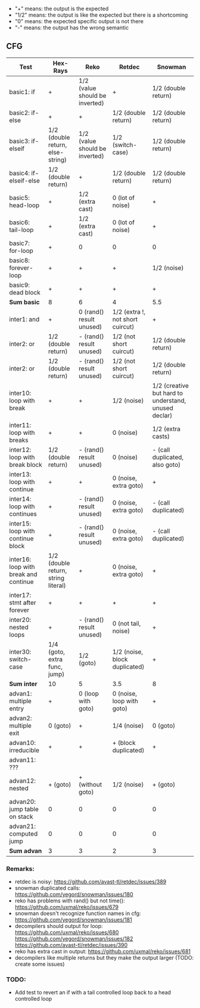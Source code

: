 * "+" means: the output is the expected
* "1/2" means: the output is like the expected but there is a shortcoming
* "0" means: the expected specific output is not there
* "-" means: the output has the wrong semantic

## CFG

| Test             | Hex-Rays  | Reko | Retdec | Snowman |
| -------------    | -----     | -----| -----  | -----   |
| basic1: if       | +         | 1/2 (value should be inverted) | +      | 1/2 (double return) |
| basic2: if-else  | +         | +    | 1/2 (double return)     | 1/2 (double return)    |
| basic3: if-elseif  | 1/2 (double return, else-string)         | 1/2 (value should be inverted) | 1/2 (switch-case)  | 1/2 (double return)  |
| basic4: if-elseif-else  | 1/2 (double return)        | +  | 1/2 (double return)      | 1/2 (double return)    |
| basic5: head-loop  | +       | 1/2 (extra cast)      | 0 (lot of noise)    | + | 
| basic6: tail-loop  | +       | 1/2 (extra cast)      | 0 (lot of noise)    | + | 
| basic7: for-loop  | +       | 0   | 0     | 0 | 
| basic8: forever-loop  | +       | +   | +     | 1/2 (noise) | 
| basic9: dead block  | +       | +   | +     | + | 
| **Sum basic** | 8  | 6  | 4 | 5.5 |
| inter1: and  | +         | 0 (rand() result unused)  | 1/2 (extra !, not short cuircut)      | +    |
| inter2: or  | 1/2 (double return)         | - (rand() result unused)  | 1/2 (not short cuircut)      | 1/2 (double return)   |
| inter2: or  | 1/2 (double return)         | - (rand() result unused)  | 1/2 (not short cuircut)      | 1/2 (double return)   |
| inter10: loop with break  | +       | + | 1/2 (noise)      | 1/2 (creative but hard to understand, unused declar)   |
| inter11: loop with breaks  | +       | + | 0 (noise)      | 1/2 (extra casts)   |
| inter12: loop with break block  | 1/2 (double return)       | - (rand() result unused) | 0 (noise)      | - (call duplicated, also goto)   |
| inter13: loop with continue  | +   | +  | 0 (noise, extra goto)      | + |
| inter14: loop with continues  | +   | - (rand() result unused)  | 0 (noise, extra goto)      | - (call duplicated) |
| inter15: loop with continue block  | +   | - (rand() result unused)  | 0 (noise, extra goto)      | - (call duplicated) |
| inter16: loop with break and continue  | 1/2 (double return, string literal)  | +  | 0 (noise, extra goto)      | + |
| inter17: stmt after forever  | +  | +  | + | + |
| inter20: nested loops | +  | - (rand() result unused)  | 0 (not tail, noise) | + |
| inter30: switch-case |  1/4 (goto, extra func, jump) | 1/2 (goto)  | 1/2 (noise, block duplicated) | + |
| **Sum inter** | 10  | 5  | 3.5 | 8 |
| advan1: multiple entry | + | 0 (loop with goto)  | 0 (noise, loop with goto) | + |
| advan2: multiple exit |  0 (goto) | +  | 1/4 (noise) | 0 (goto) |
| advan10: irreducible |  + | +  | + (block duplicated) | + |
| advan11: ??? |   |   |  |  |
| advan12: nested | + (goto)  | + (without goto)  | 1/2 (noise) | + (goto) |
| advan20: jump table on stack | 0  | 0  | 0 | 0 |
| advan21: computed jump | 0  | 0  | 0 | 0 |
| **Sum advan** | 3  | 3  | 2 | 3 |

### Remarks:
* retdec is noisy: https://github.com/avast-tl/retdec/issues/389
* snowman duplicated calls: https://github.com/yegord/snowman/issues/180
* reko has problems with rand() but not time(): https://github.com/uxmal/reko/issues/679
* snowman doesn't recognize function names in cfg: https://github.com/yegord/snowman/issues/181
* decompilers should output for loop: https://github.com/uxmal/reko/issues/680 https://github.com/yegord/snowman/issues/182 https://github.com/avast-tl/retdec/issues/390
* reko has extra cast in output: https://github.com/uxmal/reko/issues/681
* decompilers like multiple returns but they make the output larger (TODO: create some issues)

### TODO:
* Add test to revert an if with a tail controlled loop back to a head controlled loop
